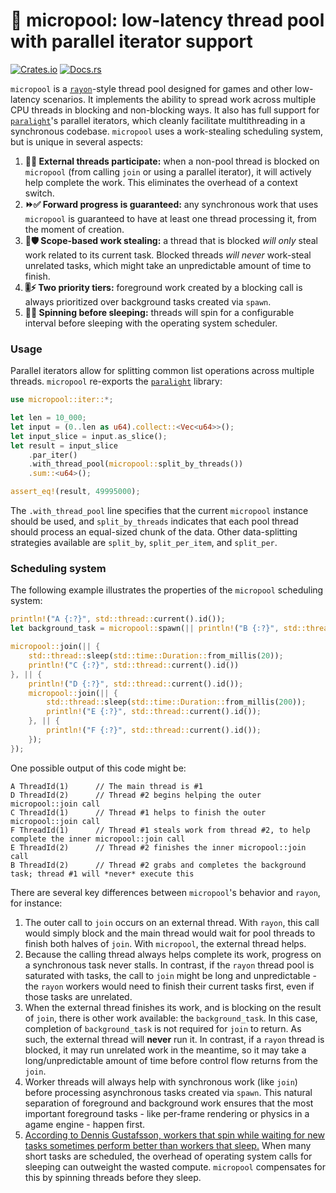 # 🌊 micropool: low-latency thread pool with parallel iterator support

[![Crates.io](https://img.shields.io/crates/v/micropool.svg)](https://crates.io/crates/micropool)
[![Docs.rs](https://docs.rs/micropool/badge.svg)](https://docs.rs/micropool)

`micropool` is a [`rayon`](https://github.com/rayon-rs/rayon)-style thread pool designed for games and other low-latency scenarios. It implements the ability to spread work across multiple CPU threads in blocking and non-blocking ways. It also has full support for [`paralight`](https://github.com/gendx/paralight)'s parallel iterators, which cleanly facilitate multithreading in a synchronous codebase. `micropool` uses a work-stealing scheduling system, but is unique in several aspects:

1. **🧵🤝 External threads participate:** when a non-pool thread is blocked on `micropool` (from calling `join` or using a parallel iterator), it will actively help complete the work. This eliminates the overhead of a context switch.
1. **⏩✅ Forward progress is guaranteed:** any synchronous work that uses `micropool` is guaranteed to have at least one thread processing it, from the moment of creation.
1. **🎯🛡️ Scope-based work stealing:** a thread that is blocked _will only_ steal work related to its current task. Blocked threads _will never_ work-steal unrelated tasks, which might take an unpredictable amount of time to finish.
1. **🎚️⚡ Two priority tiers:** foreground work created by a blocking call is always prioritized over background tasks created via `spawn`.
1. **🔄💤 Spinning before sleeping:** threads will spin for a configurable interval before sleeping with the operating system scheduler.

### Usage

Parallel iterators allow for splitting common list operations across multiple threads. `micropool` re-exports the [`paralight`](https://github.com/gendx/paralight) library:

```rust
use micropool::iter::*;

let len = 10_000;
let input = (0..len as u64).collect::<Vec<u64>>();
let input_slice = input.as_slice();
let result = input_slice
    .par_iter()
    .with_thread_pool(micropool::split_by_threads())
    .sum::<u64>();

assert_eq!(result, 49995000);
```

The `.with_thread_pool` line specifies that the current `micropool` instance should be used, and `split_by_threads` indicates that each pool thread should process an equal-sized chunk of the data. Other data-splitting strategies available are `split_by`, `split_per_item`, and `split_per`.

### Scheduling system

The following example illustrates the properties of the `micropool` scheduling system:

```rust
println!("A {:?}", std::thread::current().id());
let background_task = micropool::spawn(|| println!("B {:?}", std::thread::current().id()));

micropool::join(|| {
    std::thread::sleep(std::time::Duration::from_millis(20));
    println!("C {:?}", std::thread::current().id())
}, || {
    println!("D {:?}", std::thread::current().id());
    micropool::join(|| {
        std::thread::sleep(std::time::Duration::from_millis(200));
        println!("E {:?}", std::thread::current().id());
    }, || {
        println!("F {:?}", std::thread::current().id());
    });
});
```

One possible output of this code might be:

```text
A ThreadId(1)      // The main thread is #1
D ThreadId(2)      // Thread #2 begins helping the outer micropool::join call
C ThreadId(1)      // Thread #1 helps to finish the outer micropool::join call
F ThreadId(1)      // Thread #1 steals work from thread #2, to help complete the inner micropool::join call 
E ThreadId(2)      // Thread #2 finishes the inner micropool::join call
B ThreadId(2)      // Thread #2 grabs and completes the background task; thread #1 will *never* execute this
```

There are several key differences between `micropool`'s behavior and `rayon`, for instance:

1. The outer call to `join` occurs on an external thread. With `rayon`, this call would simply block and the main thread would wait for pool threads to finish both halves of `join`. With `micropool`, the external thread helps.
1. Because the calling thread always helps complete its work, progress on a synchronous task never stalls. In contrast, if the `rayon` thread pool is saturated with tasks, the call to `join` might be long and unpredictable - the `rayon` workers would need to finish their current tasks first, even if those tasks are unrelated.
1. When the external thread finishes its work, and is blocking on the result of `join`, there is other work available: the `background_task`. In this case, completion of `background_task` is not required for `join` to return. As such, the external thread will **never** run it. In contrast, if a `rayon` thread is blocked, it may run unrelated work in the meantime, so it may take a long/unpredictable amount of time before control flow returns from the `join`.
1. Worker threads will always help with synchronous work (like `join`) before processing asynchronous tasks created via `spawn`. This natural separation of foreground and background work ensures that the most important foreground tasks - like per-frame rendering or physics in a agame engine - happen first.
1.  [According to Dennis Gustafsson, workers that spin while waiting for new tasks sometimes perform better than workers that sleep.](https://www.youtube.com/watch?v=Kvsvd67XUKw) When many short tasks are scheduled, the overhead of operating system calls for sleeping can outweight the wasted compute. `micropool` compensates for this by spinning threads before they sleep.